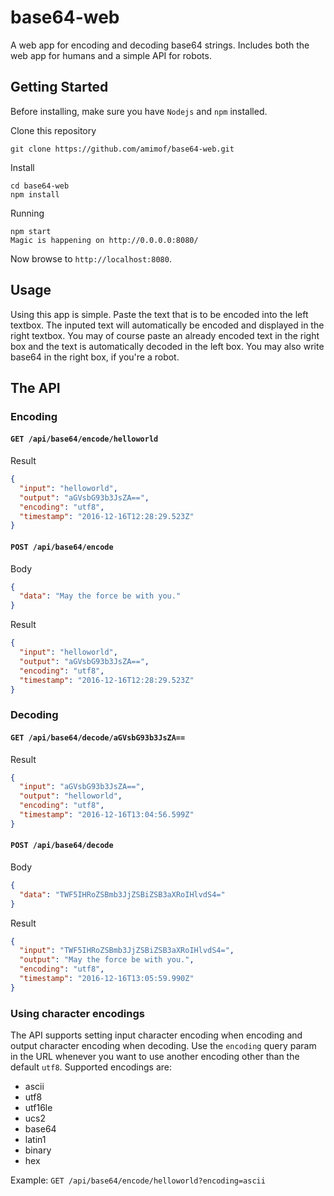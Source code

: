 # base64-web
A web app for encoding and decoding base64 strings. Includes both the web app for humans and a simple API for robots. 

## Getting Started
Before installing, make sure you have `Nodejs` and `npm` installed.

Clone this repository
```
git clone https://github.com/amimof/base64-web.git
```

Install
```
cd base64-web
npm install
```

Running
```
npm start
Magic is happening on http://0.0.0.0:8080/
```

Now browse to `http://localhost:8080`.

## Usage
Using this app is simple. Paste the text that is to be encoded into the left textbox. The inputed text will automatically be encoded and displayed in the right textbox. You may of course paste an already encoded text in the right box and the text is automatically decoded in the left box. You may also write base64 in the right box, if you're a robot.

## The API

### Encoding

#### `GET /api/base64/encode/helloworld`

Result
```json
{
  "input": "helloworld",
  "output": "aGVsbG93b3JsZA==",
  "encoding": "utf8",
  "timestamp": "2016-12-16T12:28:29.523Z"
}
```

#### `POST /api/base64/encode`

Body
```json
{
  "data": "May the force be with you."
}
```

Result
```json
{
  "input": "helloworld",
  "output": "aGVsbG93b3JsZA==",
  "encoding": "utf8",
  "timestamp": "2016-12-16T12:28:29.523Z"
}
```

### Decoding

#### `GET /api/base64/decode/aGVsbG93b3JsZA==`

Result
```json
{
  "input": "aGVsbG93b3JsZA==",
  "output": "helloworld",
  "encoding": "utf8",
  "timestamp": "2016-12-16T13:04:56.599Z"
}
```

#### `POST /api/base64/decode`

Body
```json
{
  "data": "TWF5IHRoZSBmb3JjZSBiZSB3aXRoIHlvdS4="
}
```

Result
```json
{
  "input": "TWF5IHRoZSBmb3JjZSBiZSB3aXRoIHlvdS4=",
  "output": "May the force be with you.",
  "encoding": "utf8",
  "timestamp": "2016-12-16T13:05:59.990Z"
}
```

### Using character encodings

The API supports setting input character encoding when encoding and output character encoding when decoding. Use the `encoding` query param in the URL whenever you want to use another encoding other than the default `utf8`. Supported encodings are:

* ascii
* utf8
* utf16le
* ucs2
* base64
* latin1
* binary
* hex

Example: `GET /api/base64/encode/helloworld?encoding=ascii`
